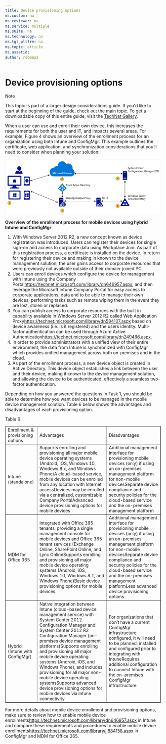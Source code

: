 ```yaml
---
title: Device provisioning options
ms.custom: na
ms.reviewer: na
ms.service: multiple
ms.suite: na
ms.technology: na 
ms.tgt_pltfrm: na
ms.topic: article
ms.assetid:  
author: robmazz
---
```

# Device provisioning options

>[!NOTE]
>This topic is part of a larger design considerations guide. If you'd like to start at the beginning of the guide, check out the [main topic](mdm-design-considerations-guide.md). To get a downloadable copy of this entire guide, visit the [TechNet Gallery](https://gallery.technet.microsoft.com/Mobile-Device-Management-7d401582).

When a user can use and enroll their own device, this increases the requirements for both the user and IT, and impacts several areas. For example, Figure 4 shows an overview of the enrollment process for an organization using both <token>Intune</token> and <token>ConfigMgr</token>. This example outlines the certificate, web application, and synchronization considerations that you’ll need to consider when planning your solution:

![Overview of the enrollment process for mobile devices using hybrid Intune and ConfigMgr](./media/MDM_Figure_04.png)

**Overview of the enrollment process for mobile devices using hybrid Intune and ConfigMgr**

1. With <token>Windows Server 2012 R2</token>, a new concept known as device registration was introduced.  Users can register their devices for single sign-on and access to corporate data using Workplace Join.  As part of this registration process, a certificate is installed on the device. In return for registering their device and making in known to the device management solution, the user gains access to corporate resources that were previously not available outside of their domain-joined PC.
2. Users can enroll devices which configure the device for management with <token>Intune</token> <externalLink target="_blank"><linkText>using the Company Portal</linkText><linkUri>https://technet.microsoft.com/library/dn646957.aspx</linkUri></externalLink>, and then leverage the <token>Microsoft Intune Company Portal</token> for easy access to corporate applications, data and to be able to manage their own devices, performing tasks such as remote wiping them in the event they are lost, stolen or replaced.
3. You can publish access to corporate resources with the built in capability available in <token>Windows Server 2012 R2</token> called <externalLink target="_blank"><linkText>Web Application Proxy</linkText><linkUri>https://technet.microsoft.com/library/dn584107.aspx</linkUri></externalLink> based on device awareness (i.e. is it registered) and the users identity. Multi-factor authentication can be used through <externalLink><linkText>Azure Active Authentication</linkText><linkUri>https://technet.microsoft.com/library/dn249466.aspx</linkUri></externalLink>.
4. In order to provide administrators with a unified view of their entire environment, the data from <token>Intune</token> is synchronized with ConfigMgr which provides unified management across both on-premises and in the cloud.
5. As part of the enrollment process, a new device object is created in <token>Active Directory</token>.  This device object establishes a link between the user and their device, making it known to the device management solution, and allowing the device to be authenticated, effectively a seamless two-factor authentication.

Depending on how you answered the questions in Task 1, you should be able to determine how you want devices to be managed in the mobile device management solution. Table 6 below shows the advantages and disadvantages of each provisioning option.

</para><para><legacyBold>Table 6</legacyBold></para><table border="1"><thead><tr><TD><para>Enrollment &amp; provisioning options</para></TD><TD><para>Advantages</para></TD><TD><para>Disadvantages</para></TD></tr></thead><tbody><tr><TD><para><token>Intune</token> (standalone)</para></TD><TD><list class="bullet"><listItem><para>Supports enrolling and provisioning all major mobile device operating systems (Android, iOS, Windows 10, Windows 8.x, and Windows Phone)</para></listItem><listItem><para>A cloud-based service, mobile devices can be enrolled from any location with Internet access</para></listItem><listItem><para>Devices may be enrolled via a centralized, customizable Company Portal</para></listItem><listItem><para>Advanced device provisioning  options for mobile devices</para></listItem></list></TD><TD><list class="bullet"><listItem><para>Additional management interface for provisioning mobile devices (only) if using an on-premises management platform for non-mobile devices</para></listItem><listItem><para>Separate device compliance and security policies for the cloud-based service and the on-premises management platform</para></listItem></list></TD></tr><tr><TD><para><token>MDM for Office 365</token></para></TD><TD><list class="bullet"><listItem><para>Integrated with <token>Office 365</token> tenants, providing a single management console for mobile devices and <token>Office 365</token> tenant services (<token>Exchange Online</token>, <token>SharePoint Online</token>, and Lync Online</para></listItem><listItem><para>Supports enrolling and provisioning all major mobile device operating systems (Android, iOS, Windows 10, Windows 8.1, and Windows Phone)</para></listItem><listItem><para>Basic device provisioning options for mobile devices</para></listItem></list></TD><TD><list class="bullet"><listItem><para>Additional management interface for provisioning mobile devices (only) if using an on-premises management platform for non-mobile devices</para></listItem><listItem><para>Separate device compliance and security policies for the cloud-based service and the on-premises management platform</para></listItem><listItem><para>Less advanced device provisioning options</para></listItem></list></TD></tr><tr><TD><para>Hybrid (<token>Intune</token> with <token>ConfigMgr</token>)</para></TD><TD><list class="bullet"><listItem><para>Native integration between <token>Intune</token> (cloud-based device management service) with <token>System Center 2012 Configuration Manager</token> and <token>System Center 2012 R2 Configuration Manager</token> (on-premises device management platforms)</para></listItem><listItem><para>Supports enrolling and provisioning all major mobile device operating systems (Android, iOS, and Windows Phone), and includes provisioning for all major non-mobile device operating systems</para></listItem><listItem><para>Supports advanced device provisioning options for mobile devices via <token>Intune</token> connectivity</para></listItem></list></TD><TD><list class="bullet"><listItem><para>For organizations that don’t have a current <token>ConfigMgr</token> infrastructure configured, it will need to be planned, installed and configured prior to integrating with <token>Intune</token></para></listItem><listItem><para>Requires additional configuration to connect <token>Intune</token> with the on-premises <token>ConfigMgr</token> infrastructure</para></listItem></list></TD></tr></tbody></table><para>For more details about mobile device enrollment and provisioning options, make sure to review how to <externalLink target="_blank"><linkText>enable mobile device enrollments</linkText><linkUri>https://technet.microsoft.com/library/dn646957.aspx</linkUri></externalLink> in <token>Intune</token> and compare these requirements and procedures to <externalLink><linkText>enable mobile device enrollments</linkText><linkUri>https://technet.microsoft.com/library/jj884158.aspx</linkUri></externalLink> in <token>ConfigMgr</token> and <token>MDM for Office 365</token>.</para></content>